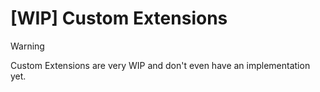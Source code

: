# [WIP] Custom Extensions

> [!WARNING]
> Custom Extensions are very WIP and don't even have an implementation yet.
